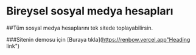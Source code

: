 # Bireysel sosyal medya hesapları
##Tüm sosyal medya hesaplarını tek sitede toplayabilirsin.

###Sitenin demosu için [Buraya tıkla](https://renbow.vercel.app"Heading link")
